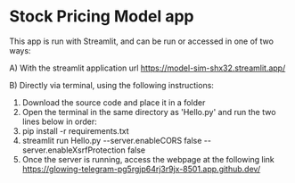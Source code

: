 # Stock Pricing Model app

This app is run with Streamlit, and can be run or accessed in one of two ways:

A) With the streamlit application url https://model-sim-shx32.streamlit.app/ 

B) Directly via terminal, using the following instructions:
1) Download the source code and place it in a folder
2) Open the terminal in the same directory as 'Hello.py' and run the two lines below in order:
3) pip install -r requirements.txt
4) streamlit run Hello.py --server.enableCORS false --server.enableXsrfProtection false
5) Once the server is running, access the webpage at the following link https://glowing-telegram-pg5rgjp64rj3r9jx-8501.app.github.dev/
